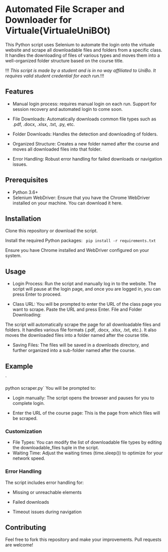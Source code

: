 # Automated File Scraper and Downloader for Virtuale(VirtualeUniBOt)
This Python script uses Selenium to automate the login onto the virtuale website and scrape all downloadable files and folders from a specific class. It handles the downloading of files of various types and moves them into a well-organized folder structure based on the course title.

!!! _This script is made by a student and is in no way affiliated to UniBo. It requires valid student credential for each run._!!!

## Features
- Manual login process: requires manual login on each run. Support for session recovery and automated login to come soon. 
- File Downloads: Automatically downloads common file types such as .pdf, .docx, .xlsx, .txt, .py, etc.
- Folder Downloads: Handles the detection and downloading of folders.

- Organized Structure: Creates a new folder named after the course and moves all downloaded files into that folder.

- Error Handling: Robust error handling for failed downloads or navigation issues.

## Prerequisites
- Python 3.6+
- Selenium WebDriver: Ensure that you have the Chrome WebDriver installed on your machine. You can download it here.

## Installation
Clone this repository or download the script.

Install the required Python packages:
`
pip install -r requirements.txt`

Ensure you have Chrome installed and WebDriver configured on your system.

## Usage
- Login Process:
Run the script and manually log in to the website. The script will pause at the login page, and once you are logged in, you can press Enter to proceed.

- Class URL:
You will be prompted to enter the URL of the class page you want to scrape. Paste the URL and press Enter.
File and Folder Downloading:

The script will automatically scrape the page for all downloadable files and folders.
It handles various file formats (.pdf, .docx, .xlsx, .txt, etc.).
It also moves the downloaded files into a folder named after the course title.

- Saving Files:
The files will be saved in a downloads directory, and further organized into a sub-folder named after the course.
## Example
`

python scraper.py`
You will be prompted to:

- Login manually: The script opens the browser and pauses for you to complete login.

- Enter the URL of the course page: This is the page from which files will be scraped.

### Customization
- File Types: You can modify the list of downloadable file types by editing the downloadable_files tuple in the script.
- Waiting Time: Adjust the waiting times (time.sleep()) to optimize for your network speed.
### Error Handling
The script includes error handling for:

- Missing or unreachable elements

- Failed downloads

- Timeout issues during navigation
## Contributing
Feel free to fork this repository and make your improvements. Pull requests are welcome!